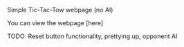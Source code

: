 Simple Tic-Tac-Tow webpage (no AI)

You can view the webpage [here]

TODO: Reset button functionality, prettying up, opponent AI